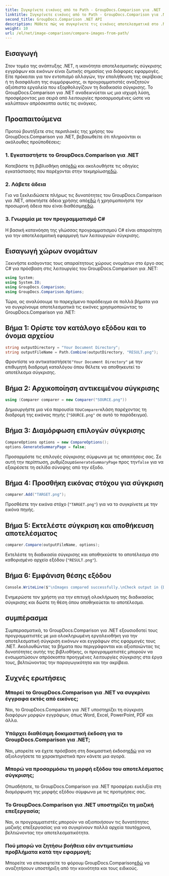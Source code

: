 ```yaml
---
title: Συγκρίνετε εικόνες από το Path - GroupDocs.Comparison για .NET
linktitle: Συγκρίνετε εικόνες από το Path - GroupDocs.Comparison για .NET
second_title: GroupDocs.Comparison .NET API
description: Μάθετε πώς να συγκρίνετε τις εικόνες αποτελεσματικά στο .NET χρησιμοποιώντας τη βιβλιοθήκη GroupDocs.Comparison. Ακολουθήστε τον οδηγό βήμα προς βήμα για απρόσκοπτη ενσωμάτωση.
weight: 10
url: /el/net/image-comparison/compare-images-from-path/
---
```

## Εισαγωγή
Στον τομέα της ανάπτυξης .NET, η ικανότητα αποτελεσματικής σύγκρισης εγγράφων και εικόνων είναι ζωτικής σημασίας για διάφορες εφαρμογές. Είτε πρόκειται για τον εντοπισμό αλλαγών, την επαλήθευση της ακρίβειας ή τη διασφάλιση της συμμόρφωσης, οι προγραμματιστές αναζητούν αξιόπιστα εργαλεία που εξορθολογίζουν τη διαδικασία σύγκρισης. Το GroupDocs.Comparison για .NET αναδεικνύεται ως μια ισχυρή λύση, προσφέροντας μια σειρά από λειτουργίες προσαρμοσμένες ώστε να καλύπτουν απρόσκοπτα αυτές τις ανάγκες.
## Προαπαιτούμενα
Προτού βουτήξετε στις περιπλοκές της χρήσης του GroupDocs.Comparison για .NET, βεβαιωθείτε ότι πληρούνται οι ακόλουθες προϋποθέσεις:
### 1. Εγκαταστήστε το GroupDocs.Comparison για .NET
 Κατεβάστε τη βιβλιοθήκη από[εδώ](https://releases.groupdocs.com/comparison/net/) και ακολουθήστε τις οδηγίες εγκατάστασης που παρέχονται στην τεκμηρίωση[εδώ](https://tutorials.groupdocs.com/comparison/net/).
### 2. Λάβετε άδεια
 Για να ξεκλειδώσετε πλήρως τις δυνατότητες του GroupDocs.Comparison για .NET, αποκτήστε άδεια χρήσης από[εδώ](https://purchase.groupdocs.com/buy) ή χρησιμοποιήστε την προσωρινή άδεια που είναι διαθέσιμη[εδώ](https://purchase.groupdocs.com/temporary-license/).
### 3. Γνωριμία με τον προγραμματισμό C#
Η βασική κατανόηση της γλώσσας προγραμματισμού C# είναι απαραίτητη για την αποτελεσματική εφαρμογή των λειτουργιών σύγκρισης.

## Εισαγωγή χώρων ονομάτων
Ξεκινήστε εισάγοντας τους απαραίτητους χώρους ονομάτων στο έργο σας C# για πρόσβαση στις λειτουργίες του GroupDocs.Comparison για .NET:
```csharp
using System;
using System.IO;
using GroupDocs.Comparison;
using GroupDocs.Comparison.Options;
```

Τώρα, ας αναλύσουμε το παρεχόμενο παράδειγμα σε πολλά βήματα για να συγκρίνουμε αποτελεσματικά τις εικόνες χρησιμοποιώντας το GroupDocs.Comparison για .NET:
## Βήμα 1: Ορίστε τον κατάλογο εξόδου και το όνομα αρχείου
```csharp
string outputDirectory = "Your Document Directory";
string outputFileName = Path.Combine(outputDirectory, "RESULT.png");
```
 Φροντίστε να αντικαταστήσετε`"Your Document Directory"` με την επιθυμητή διαδρομή καταλόγου όπου θέλετε να αποθηκευτεί το αποτέλεσμα σύγκρισης.
## Βήμα 2: Αρχικοποίηση αντικειμένου σύγκρισης
```csharp
using (Comparer comparer = new Comparer("SOURCE.png"))
```
 Δημιουργήστε μια νέα παρουσία του`Comparer`κλάση παρέχοντας τη διαδρομή της εικόνας πηγής (`"SOURCE.png"` σε αυτό το παράδειγμα).
## Βήμα 3: Διαμόρφωση επιλογών σύγκρισης
```csharp
CompareOptions options = new CompareOptions();
options.GenerateSummaryPage = false;
```
 Προσαρμόστε τις επιλογές σύγκρισης σύμφωνα με τις απαιτήσεις σας. Σε αυτή την περίπτωση, ρυθμίζουμε`GenerateSummaryPage` προς την`false` για να εξαιρέσετε τη σελίδα σύνοψης από την έξοδο.
## Βήμα 4: Προσθήκη εικόνας στόχου για σύγκριση
```csharp
comparer.Add("TARGET.png");
```
Προσθέστε την εικόνα στόχο (`"TARGET.png"`) για να το συγκρίνετε με την εικόνα πηγής.
## Βήμα 5: Εκτελέστε σύγκριση και αποθήκευση αποτελέσματος
```csharp
comparer.Compare(outputFileName, options);
```
Εκτελέστε τη διαδικασία σύγκρισης και αποθηκεύστε το αποτέλεσμα στο καθορισμένο αρχείο εξόδου (`"RESULT.png"`).
## Βήμα 6: Εμφάνιση θέσης εξόδου
```csharp
Console.WriteLine($"\nImages compared successfully.\nCheck output in {Directory.GetCurrentDirectory()}.");
```
Ενημερώστε τον χρήστη για την επιτυχή ολοκλήρωση της διαδικασίας σύγκρισης και δώστε τη θέση όπου αποθηκεύεται το αποτέλεσμα.

## συμπέρασμα
Συμπερασματικά, το GroupDocs.Comparison για .NET εξουσιοδοτεί τους προγραμματιστές με μια ολοκληρωμένη εργαλειοθήκη για την αποτελεσματική σύγκριση εικόνων και εγγράφων στις εφαρμογές τους .NET. Ακολουθώντας τα βήματα που περιγράφονται και αξιοποιώντας τις δυνατότητες αυτής της βιβλιοθήκης, οι προγραμματιστές μπορούν να ενσωματώσουν απρόσκοπτα προηγμένες λειτουργίες σύγκρισης στα έργα τους, βελτιώνοντας την παραγωγικότητα και την ακρίβεια.
## Συχνές ερωτήσεις
### Μπορεί το GroupDocs.Comparison για .NET να συγκρίνει έγγραφα εκτός από εικόνες;
Ναι, το GroupDocs.Comparison για .NET υποστηρίζει τη σύγκριση διαφόρων μορφών εγγράφων, όπως Word, Excel, PowerPoint, PDF και άλλα.
### Υπάρχει διαθέσιμη δοκιμαστική έκδοση για το GroupDocs.Comparison για .NET;
 Ναι, μπορείτε να έχετε πρόσβαση στη δοκιμαστική έκδοση[εδώ](https://releases.groupdocs.com/) για να αξιολογήσετε τα χαρακτηριστικά πριν κάνετε μια αγορά.
### Μπορώ να προσαρμόσω τη μορφή εξόδου του αποτελέσματος σύγκρισης;
Οπωσδήποτε, το GroupDocs.Comparison για .NET προσφέρει ευελιξία στη διαμόρφωση της μορφής εξόδου σύμφωνα με τις προτιμήσεις σας.
### Το GroupDocs.Comparison για .NET υποστηρίζει τη μαζική επεξεργασία;
Ναι, οι προγραμματιστές μπορούν να αξιοποιήσουν τις δυνατότητες μαζικής επεξεργασίας για να συγκρίνουν πολλά αρχεία ταυτόχρονα, βελτιώνοντας την αποτελεσματικότητα.
### Πού μπορώ να ζητήσω βοήθεια εάν αντιμετωπίσω προβλήματα κατά την εφαρμογή;
 Μπορείτε να επισκεφτείτε το φόρουμ GroupDocs.Comparison[εδώ](https://forum.groupdocs.com/c/comparison/12) να αναζητήσουν υποστήριξη από την κοινότητα και τους ειδικούς.
